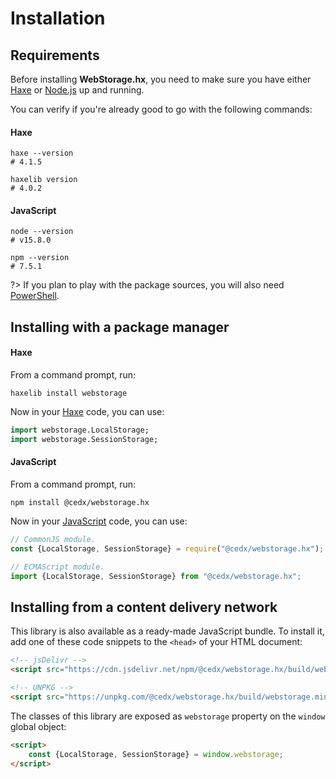 # Installation

## Requirements
Before installing **WebStorage.hx**, you need to make sure you have either
[Haxe](https://haxe.org) or [Node.js](https://nodejs.org) up and running.

You can verify if you're already good to go with the following commands:

<!-- tabs:start -->

#### **Haxe**
```shell
haxe --version
# 4.1.5

haxelib version
# 4.0.2
```

#### **JavaScript**
```shell
node --version
# v15.8.0

npm --version
# 7.5.1
```

<!-- tabs:end -->

?> If you plan to play with the package sources, you will also need [PowerShell](https://docs.microsoft.com/en-us/powershell).

## Installing with a package manager

<!-- tabs:start -->

#### **Haxe**
From a command prompt, run:

```shell
haxelib install webstorage
```

Now in your [Haxe](https://haxe.org) code, you can use:

```haxe
import webstorage.LocalStorage;
import webstorage.SessionStorage;
```

#### **JavaScript**
From a command prompt, run:

```shell
npm install @cedx/webstorage.hx
```

Now in your [JavaScript](https://developer.mozilla.org/en-US/docs/Web/JavaScript) code, you can use:

```javascript
// CommonJS module.
const {LocalStorage, SessionStorage} = require("@cedx/webstorage.hx");

// ECMAScript module.
import {LocalStorage, SessionStorage} from "@cedx/webstorage.hx";
```

<!-- tabs:end -->

## Installing from a content delivery network
This library is also available as a ready-made JavaScript bundle.
To install it, add one of these code snippets to the `<head>` of your HTML document:

```html
<!-- jsDelivr -->
<script src="https://cdn.jsdelivr.net/npm/@cedx/webstorage.hx/build/webstorage.min.js"></script>

<!-- UNPKG -->
<script src="https://unpkg.com/@cedx/webstorage.hx/build/webstorage.min.js"></script>
```

The classes of this library are exposed as `webstorage` property on the `window` global object:

```html
<script>
	const {LocalStorage, SessionStorage} = window.webstorage;
</script>
```
